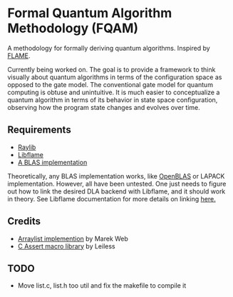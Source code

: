 # Formal Quantum Algorithm Methodology (FQAM)

A methodology for formally deriving quantum algorithms. Inspired by [FLAME](https://shpc.oden.utexas.edu/index.html). 

Currently being worked on. The goal is to provide a framework to think visually about quantum algorithms in terms of the configuration space as opposed to the gate model. The conventional gate model for quantum computing is obtuse and unintuitive. It is much easier to conceptualize a quantum algorithm in terms of its behavior in state space configuration, observing how the program state changes and evolves over time.

## Requirements

- [Raylib](https://github.com/raysan5/raylib/releases)
- [Libflame](https://github.com/flame/libflame)
- [A BLAS implementation](https://github.com/flame/blis)

Theoretically, any BLAS implementation works, like [OpenBLAS](https://github.com/OpenMathLib/OpenBLAS) or LAPACK implementation. However, all have been untested. One just needs to figure out how to link the desired DLA backend with Libflame, and it should work in theory. See Libflame documentation for more details on linking [here.](https://github.com/flame/libflame/blob/master/docs/libflame/libflame.pdf)


## Credits

- [Arraylist implemention](https://github.com/marekweb/datastructs-c/tree/master?tab=readme-ov-file) by Marek Web
- [C Assert macro library](https://github.com/leiless/assertf.h) by Leiless

## TODO

- Move list.c, list.h too util and fix the makefile to compile it
